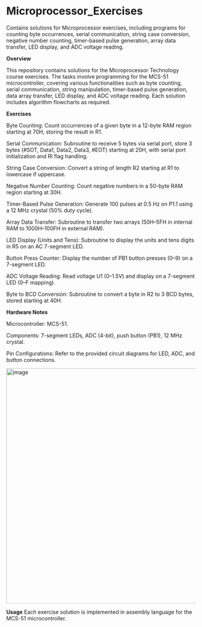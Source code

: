 # Microprocessor_Exercises
Contains solutions for Microprocessor exercises, including programs for counting byte occurrences, serial communication, string case conversion, negative number counting, timer-based pulse generation, array data transfer, LED display, and ADC voltage reading. 

**Overview**

This repository contains solutions for the Microprocessor Technology course exercises. The tasks involve programming for the MCS-51 microcontroller, covering various functionalities such as byte counting, serial communication, string manipulation, timer-based pulse generation, data array transfer, LED display, and ADC voltage reading. Each solution includes algorithm flowcharts as required.

**Exercises**

Byte Counting: Count occurrences of a given byte in a 12-byte RAM region starting at 70H, storing the result in R1.

Serial Communication: Subroutine to receive 5 bytes via serial port, store 3 bytes (#SOT, Data1, Data2, Data3, #EOT) starting at 20H, with serial port initialization and RI flag handling.

String Case Conversion: Convert a string of length R2 starting at R1 to lowercase if uppercase.

Negative Number Counting: Count negative numbers in a 50-byte RAM region starting at 30H.

Timer-Based Pulse Generation: Generate 100 pulses at 0.5 Hz on P1.1 using a 12 MHz crystal (50% duty cycle).

Array Data Transfer: Subroutine to transfer two arrays (50H–5FH in internal RAM to 1000H–100FH in external RAM).

LED Display (Units and Tens): Subroutine to display the units and tens digits in R5 on an AC 7-segment LED.

Button Press Counter: Display the number of PB1 button presses (0–9) on a 7-segment LED.

ADC Voltage Reading: Read voltage U1 (0–1.5V) and display on a 7-segment LED (0–F mapping).

Byte to BCD Conversion: Subroutine to convert a byte in R2 to 3 BCD bytes, stored starting at 40H.

**Hardware Notes**

Microcontroller: MCS-51.

Components: 7-segment LEDs, ADC (4-bit), push button (PB1), 12 MHz crystal.

Pin Configurations: Refer to the provided circuit diagrams for LED, ADC, and button connections.

<img width="938" height="626" alt="image" src="https://github.com/user-attachments/assets/0b10d752-8ade-4363-90d7-eebbefcaeea9" />


**Usage**
Each exercise solution is implemented in assembly language for the MCS-51 microcontroller. 
